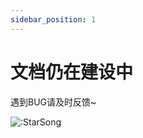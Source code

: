 ```yaml
---
sidebar_position: 1
---
```


# 文档仍在建设中

遇到BUG请及时反馈~

![:StarSong](https://count.kjchmc.cn/get/@:StarSong)